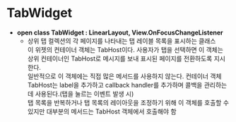 # TabWidget

* **open class TabWidget : LinearLayout, View.OnFocusChangeListener**
    - 상위 탭 컬렉션의 각 페이지를 나타내는 탭 레이블 목록을 표시하는 클래스  
    이 위젯의 컨테이너 객체는 TabHost이다. 사용자가 탭을 선택하면 이 객체는 상위 컨테이너인 TabHost로 메시지를 보내 표시된 페이지를 전환하도록 지시한다.  
    일반적으로 이 객체에는 직접 많은 메서드를 사용하지 않는다. 컨테이너 객체 TabHost는 label을 추가하고 callback handler를 추가하며 콜백을 관리하는 데 사용된다.(탭을 눌르는 이벤트 발생 시)  
    탭 목록을 반복하거나 탭 목록의 레이아웃을 조정하기 위해 이 객체를 호출할 수 있지만 대부분의 메서드는 TabHost 객체에서 호출해야 함